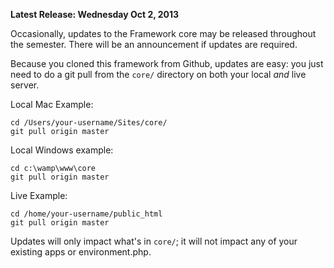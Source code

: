 **Latest Release: Wednesday Oct 2, 2013**

Occasionally, updates to the Framework core may be released throughout the semester. There will be an announcement if updates are required.

Because you cloned this framework from Github, updates are easy: you just need to do a git pull from the `core/` directory on both your local *and* live server.

Local Mac Example:

	cd /Users/your-username/Sites/core/
	git pull origin master


Local Windows example:

	cd c:\wamp\www\core
	git pull origin master
	
Live Example:
	
	cd /home/your-username/public_html
	git pull origin master

Updates will only impact what's in `core/`; it will not impact any of your existing apps or environment.php.

